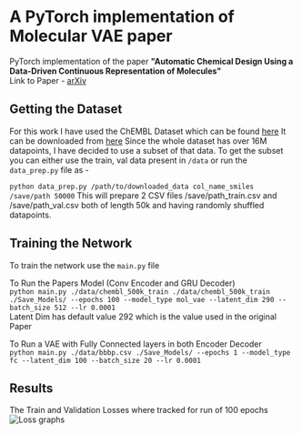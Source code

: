 # A PyTorch implementation of Molecular VAE paper

PyTorch implementation of the paper **"Automatic Chemical Design Using a Data-Driven Continuous Representation of Molecules"**\
Link to Paper - [arXiv](https://arxiv.org/abs/1610.02415)

## Getting the Dataset
For this work I have used the ChEMBL Dataset which can be found [here](https://www.ebi.ac.uk/chembl/)
It can be downloaded from [here](ftp://ftp.ebi.ac.uk/pub/databases/chembl/ChEMBLdb/releases/chembl_22/archived/chembl_22_chemreps.txt.gz) 
Since the whole dataset has over 16M datapoints, I have decided to use a subset of that data.
To get the subset you can either use the train, val data present in ``/data``
or run the ``data_prep.py`` file as -

`python data_prep.py /path/to/downloaded_data col_name_smiles /save/path 50000`
This will prepare 2 CSV files /save/path_train.csv and /save/path_val.csv both of length 50k and having randomly shuffled datapoints.

## Training the Network
To train the network use the `main.py` file

To Run the Papers Model (Conv Encoder and GRU Decoder)\
`python main.py ./data/chembl_500k_train ./data/chembl_500k_train ./Save_Models/ --epochs 100 --model_type mol_vae --latent_dim 290 --batch_size 512 --lr 0.0001`\
Latent Dim has default value 292 which is the value used in the original Paper

To Run a VAE with Fully Connected layers in both Encoder Decoder\
``python main.py ./data/bbbp.csv ./Save_Models/ --epochs 1 --model_type fc --latent_dim 100 --batch_size 20 --lr 0.0001``


## Results

The Train and Validation Losses where tracked for run of 100 epochs 
![Loss graphs]('./Sample_imgs/graph_loss.png')